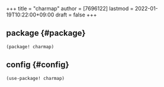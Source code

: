 +++
title = "charmap"
author = [7696122]
lastmod = 2022-01-19T10:22:00+09:00
draft = false
+++

## package {#package}

```elisp
(package! charmap)
```


## config {#config}

```elisp
(use-package! charmap)
```
